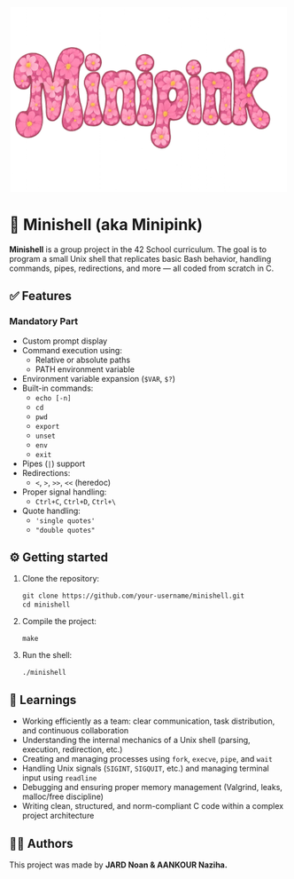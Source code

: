<!DOCTYPE html>
<html lang="en">
<head>
  <meta charset="UTF-8" />
  <meta name="viewport" content="width=device-width, initial-scale=1.0" />
</head>
<body>
<p align="center">
  <img src="imgs/minipink.png" width="500px"" />
</p>

<h1>🌸 Minishell (aka Minipink)</h1>

<p><strong>Minishell</strong> is a group project in the 42 School curriculum. The goal is to program a small Unix shell that replicates basic Bash behavior, handling commands, pipes, redirections, and more — all coded from scratch in C.</p>

  <h2>✅ Features</h2>

  <h3>Mandatory Part</h3>
  <ul>
    <li>Custom prompt display</li>
    <li>Command execution using:
      <ul>
        <li>Relative or absolute paths</li>
        <li>PATH environment variable</li>
      </ul>
    </li>
    <li>Environment variable expansion (<code>$VAR</code>, <code>$?</code>)</li>
    <li>Built-in commands:
      <ul>
        <li><code>echo [-n]</code></li>
        <li><code>cd</code></li>
        <li><code>pwd</code></li>
        <li><code>export</code></li>
        <li><code>unset</code></li>
        <li><code>env</code></li>
        <li><code>exit</code></li>
      </ul>
    </li>
    <li>Pipes (<code>|</code>) support</li>
    <li>Redirections:
      <ul>
        <li><code>&lt;</code>, <code>&gt;</code>, <code>&gt;&gt;</code>, <code>&lt;&lt;</code> (heredoc)</li>
      </ul>
    </li>
    <li>Proper signal handling:
      <ul>
        <li><code>Ctrl+C</code>, <code>Ctrl+D</code>, <code>Ctrl+\</code></li>
      </ul>
    </li>
    <li>Quote handling:
      <ul>
        <li><code>'single quotes'</code></li>
        <li><code>"double quotes"</code></li>
      </ul>
    </li>
  </ul>


  <h2>⚙️ Getting started</h2>
  <ol>
    <li>Clone the repository:
      <pre><code>git clone https://github.com/your-username/minishell.git
cd minishell</code></pre>
    </li>
    <li>Compile the project:
      <pre><code>make</code></pre>
    </li>
    <li>Run the shell:
      <pre><code>./minishell</code></pre>
    </li>
  </ol>


  <h2>🧠 Learnings</h2>
  <ul>
    <li>Working efficiently as a team: clear communication, task distribution, and continuous collaboration</li>
    <li>Understanding the internal mechanics of a Unix shell (parsing, execution, redirection, etc.)</li>
    <li>Creating and managing processes using <code>fork</code>, <code>execve</code>, <code>pipe</code>, and <code>wait</code></li>
    <li>Handling Unix signals (<code>SIGINT</code>, <code>SIGQUIT</code>, etc.) and managing terminal input using <code>readline</code></li>
    <li>Debugging and ensuring proper memory management (Valgrind, leaks, malloc/free discipline)</li>
    <li>Writing clean, structured, and norm-compliant C code within a complex project architecture</li>
  </ul>



  <h2>👨‍💻 Authors</h2>
  <p>This project was made by <strong>JARD Noan <strong> &amp; <strong>AANKOUR Naziha</strong>.</p>

</body>
</html>
